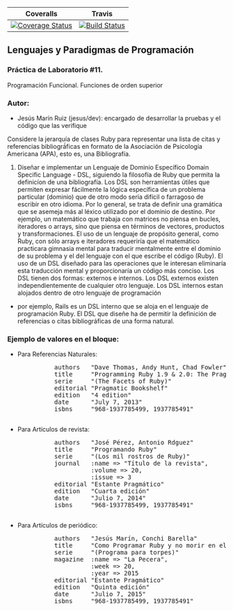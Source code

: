 | Coveralls | Travis |
| --------- | ------ |
| [![Coverage Status](https://coveralls.io/repos/alu0100502114/LPP_1_prct11/badge.svg?branch=jesus%2Fdev&service=github)](https://coveralls.io/github/alu0100502114/LPP_1_prct11?branch=jesus%2Fdev) | [![Build Status](https://travis-ci.org/alu0100502114/LPP_1_prct11.svg?branch=jesus%2Fdev)](https://travis-ci.org/alu0100502114/LPP_1_prct11) |

## Lenguajes y Paradigmas de Programación

### Práctica de Laboratorio #11.

Programación Funcional. Funciones de orden superior

### Autor: 

   - Jesús Marín Ruiz (jesus/dev): encargado de desarrollar la pruebas y el código que las verifique
    
Considere la jerarquía de clases Ruby para representar una lista de citas y referencias
bibliográ́ficas en formato de la Asociación de Psicología Americana (APA), esto es, una Bibliografía.
1. Diseñar e implementar un Lenguaje de Dominio Específico Domain Specific Language - DSL, siguiendo
la filosofía de Ruby que permita la definicíon de una bibliografía.
Los DSL son herramientas útiles que permiten expresar fácilmente la lógica específica de un
problema particular (dominio) que de otro modo sería difícil o farragoso de escribir en otro
idioma. Por lo general, se trata de definir una gramática que se asemeja más al léxico utilizado
por el dominio de destino. Por ejemplo, un matemático que trabaja con matrices no piensa en bucles,
iteradores o arrays, sino que piensa en términos de vectores, productos y transformaciones.
El uso de un lenguaje de propósito general, como Ruby, con sólo arrays e iteradores requeriría
que el matemático practicara gimnasia mental para traducir mentalmente entre el dominio de su
problema y el del lenguaje con el que escribe el código (Ruby). El uso de un DSL diseñado para las
operaciones que le interesan eliminaría esta traducción mental y proporcionaría un código más conciso.
Los DSL tienen dos formas: externos e internos. Los DSL externos existen independientemente de
cualquier otro lenguaje. Los DSL internos estan alojados dentro de otro lenguaje de programación
- por ejemplo, Rails es un DSL interno que se aloja en el lenguaje de programación Ruby.
El DSL que diseñe ha de permitir la definición de referencias o citas bibliográficas de una forma
natural.   

### Ejemplo de valores en el bloque:
- Para Referencias Naturales:
    <pre>
            authors   "Dave Thomas, Andy Hunt, Chad Fowler"
            title     "Programming Ruby 1.9 & 2.0: The Pragmatic Programmers' Guide"
            serie     "(The Facets of Ruby)"
            editorial "Pragmatic Bookshelf"
            edition   "4 edition"
            date      "July 7, 2013"
            isbns     "968-1937785499, 1937785491"
    </pre>
- Para Artículos de revista:
    <pre>
            authors   "José Pérez, Antonio Rdguez"
            title     "Programando Ruby"
            serie     "(Los mil rostros de Ruby)"
            journal   :name => "Título de la revista",
                      :volume => 20,
                      :issue => 3
            editorial "Estante Pragmático"
            edition   "Cuarta edición"
            date      "Julio 7, 2014"
            isbns     "968-1937785499, 1937785491"
    </pre>
- Para Artículos de periódico:
    <pre>
            authors   "Jesús Marín, Conchi Barella"
            title     "Como Programar Ruby y no morir en el intento"
            serie     "(Programa para torpes)"
            magazine  :name => "La Pecera",
                      :week => 20,
                      :year => 2015
            editorial "Estante Pragmático"
            edition   "Quinta edición"
            date      "Julio 7, 2015"
            isbns     "968-1937785499, 1937785491"
    </pre>
